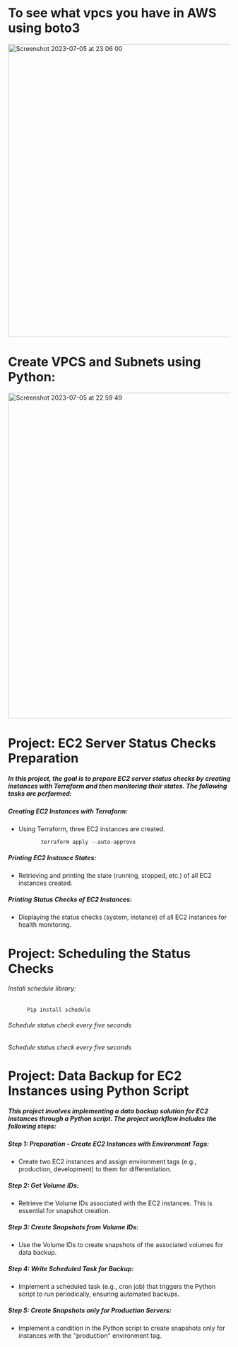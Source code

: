 # To see what vpcs you have in AWS using boto3
<img width="662" alt="Screenshot 2023-07-05 at 23 06 00" src="https://github.com/fomar123/Automation-with-Python/assets/90075757/4eaa7d6b-e177-44b4-a806-788d9c67901c">


# Create VPCS and Subnets using Python:
<img width="735" alt="Screenshot 2023-07-05 at 22 59 49" src="https://github.com/fomar123/Automation-with-Python/assets/90075757/fcb831dd-e9f0-477a-84bf-df3b42c32797">

# Project: EC2 Server Status Checks Preparation

##### In this project, the goal is to prepare EC2 server status checks by creating instances with Terraform and then monitoring their states. The following tasks are performed:

##### Creating EC2 Instances with Terraform:
- Using Terraform, three EC2 instances are created.

             terraform apply --auto-approve
  
##### Printing EC2 Instance States:
- Retrieving and printing the state (running, stopped, etc.) of all EC2 instances created.
  
##### Printing Status Checks of EC2 Instances:
- Displaying the status checks (system, instance) of all EC2 instances for health monitoring.

# Project: Scheduling the Status Checks
###### Install schedule library:
          Pip install schedule
###### Schedule status check every five seconds 
###### Schedule status check every five seconds

# Project: Data Backup for EC2 Instances using Python Script

##### This project involves implementing a data backup solution for EC2 instances through a Python script. The project workflow includes the following steps:

##### Step 1: Preparation - Create EC2 Instances with Environment Tags:
- Create two EC2 instances and assign environment tags (e.g., production, development) to them for differentiation.

##### Step 2: Get Volume IDs:
- Retrieve the Volume IDs associated with the EC2 instances. This is essential for snapshot creation.

##### Step 3: Create Snapshots from Volume IDs:
- Use the Volume IDs to create snapshots of the associated volumes for data backup.

##### Step 4: Write Scheduled Task for Backup:
- Implement a scheduled task (e.g., cron job) that triggers the Python script to run periodically, ensuring automated backups.

##### Step 5: Create Snapshots only for Production Servers:
- Implement a condition in the Python script to create snapshots only for instances with the "production" environment tag.
